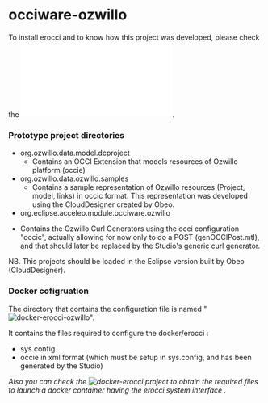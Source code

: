 # occiware-ozwillo

To install erocci and to know how this project was developed, please check the ![Tutorial Occiware for ozwillo](./Tutorial_ozwillo.pdf).


### Prototype project directories

* org.ozwillo.data.model.dcproject
  - Contains an OCCI Extension that models resources of Ozwillo platform (occie)
* org.ozwillo.data.ozwillo.samples
  - Contains a sample representation of Ozwillo resources (Project, model, links) in occic format. This representation was developed using the CloudDesigner created by Obeo.
* org.eclipse.acceleo.module.occiware.ozwillo
 - Contains the Ozwillo Curl Generators using the occi configuration "occic", actually allowing for now only to do a POST (genOCCIPost.mtl), and that should later be replaced by the Studio's generic curl generator.

NB. This projects should be loaded in the Eclipse version built by Obeo (CloudDesigner).


### Docker cofigruation 

The directory that contains the configuration file is named "![docker-erocci-ozwillo](./docker-erocci-ozwillo)".

It contains the files required to configure the docker/erocci :
 - sys.config
 - occie in xml format (which must be setup in sys.config, and has been generated by the Studio)

*Also you can check the ![docker-erocci](https://github.com/erocci/docker-erocci) project to obtain the required files to launch a docker container having the erocci system interface .*
